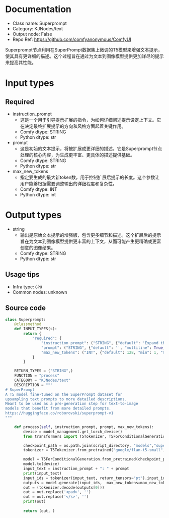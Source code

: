 
# Documentation
- Class name: Superprompt
- Category: KJNodes/text
- Output node: False
- Repo Ref: https://github.com/comfyanonymous/ComfyUI

Superprompt节点利用在SuperPrompt数据集上微调的T5模型来增强文本提示，使其具有更详细的描述。这个过程旨在通过为文本到图像模型提供更加详尽的提示来提高其性能。

# Input types
## Required
- instruction_prompt
    - 这是一个用于引导提示扩展的指令，为如何详细阐述提示设定上下文。它在决定最终扩展提示的方向和风格方面起着关键作用。
    - Comfy dtype: STRING
    - Python dtype: str
- prompt
    - 这是初始的文本提示，将被扩展成更详细的描述。它是Superprompt节点处理的核心内容，为生成更丰富、更具体的描述提供基础。
    - Comfy dtype: STRING
    - Python dtype: str
- max_new_tokens
    - 指定要生成的最大新token数，用于控制扩展后提示的长度。这个参数让用户能够根据需要调整输出的详细程度和复杂性。
    - Comfy dtype: INT
    - Python dtype: int

# Output types
- string
    - 输出是原始文本提示的增强版，包含更多细节和描述。这个扩展后的提示旨在为文本到图像模型提供更丰富的上下文，从而可能产生更精确或更富创意的图像结果。
    - Comfy dtype: STRING
    - Python dtype: str


## Usage tips
- Infra type: `GPU`
- Common nodes: unknown


## Source code
```python
class Superprompt:
    @classmethod
    def INPUT_TYPES(s):
        return {
            "required": {
                "instruction_prompt": ("STRING", {"default": 'Expand the following prompt to add more detail', "multiline": True}),
                "prompt": ("STRING", {"default": '', "multiline": True, "forceInput": True}),
                "max_new_tokens": ("INT", {"default": 128, "min": 1, "max": 4096, "step": 1}),
            } 
        }

    RETURN_TYPES = ("STRING",)
    FUNCTION = "process"
    CATEGORY = "KJNodes/text"
    DESCRIPTION = """
# SuperPrompt
A T5 model fine-tuned on the SuperPrompt dataset for  
upsampling text prompts to more detailed descriptions.  
Meant to be used as a pre-generation step for text-to-image  
models that benefit from more detailed prompts.  
https://huggingface.co/roborovski/superprompt-v1
"""

    def process(self, instruction_prompt, prompt, max_new_tokens):
        device = model_management.get_torch_device()
        from transformers import T5Tokenizer, T5ForConditionalGeneration

        checkpoint_path = os.path.join(script_directory, "models","superprompt-v1")
        tokenizer = T5Tokenizer.from_pretrained("google/flan-t5-small", legacy=False)

        model = T5ForConditionalGeneration.from_pretrained(checkpoint_path, device_map=device)
        model.to(device)
        input_text = instruction_prompt + ": " + prompt
        print(input_text)
        input_ids = tokenizer(input_text, return_tensors="pt").input_ids.to(device)
        outputs = model.generate(input_ids,  max_new_tokens=max_new_tokens)
        out = (tokenizer.decode(outputs[0]))
        out = out.replace('<pad>', '')
        out = out.replace('</s>', '')
        print(out)
        
        return (out, )

```
